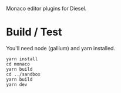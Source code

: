 Monaco editor plugins for Diesel.

# Build / Test

You'll need node (gallium) and yarn installed. 

    yarn install
    cd monaco
    yarn build
    cd ../sandbox
    yarn build
    yarn dev